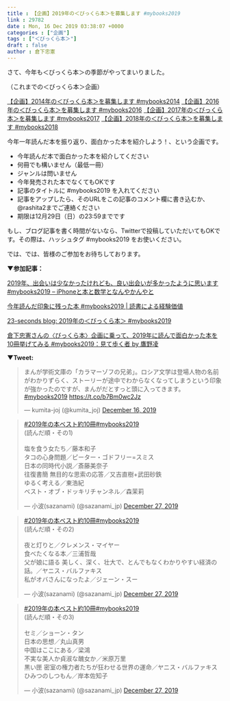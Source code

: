 ```yaml
---
title : 【企画】2019年の＜びっくら本＞を募集します #mybooks2019
link : 29782
date : Mon, 16 Dec 2019 03:38:07 +0000
categories : ["企画"]
tags : ["＜びっくら本＞"]
draft : false
author : 倉下忠憲
---
```


さて、今年も＜びっくら本＞の季節がやってまいりました。

（これまでの＜びっくら本＞企画）

<a href="https://rashita.net/blog/?p=14962">【企画】2014年の＜びっくら本＞を募集します #mybooks2014</a>
<a href="https://rashita.net/blog/?p=19476">【企画】2016年の＜びっくら本＞を募集します #mybooks2016</a>
<a href="https://rashita.net/blog/?p=23535">【企画】2017年の＜びっくら本＞を募集します #mybooks2017</a>
<a href="https://rashita.net/blog/?p=26351">【企画】2018年の＜びっくら本＞を募集します #mybooks2018</a>

今年一年読んだ本を振り返り、面白かった本を紹介しよう！、という企画です。

<ul>
 	<li>今年読んだ本で面白かった本を紹介してください</li>
 	<li>何冊でも構いません（最低一冊）</li>
 	<li>ジャンルは問いません</li>
 	<li>今年発売された本でなくてもOKです</li>
 	<li>記事のタイトルに #mybooks2019 を入れてください</li>
 	<li>記事をアップしたら、そのURLをこの記事のコメント欄に書き込むか、@rashita2までご連絡ください</li>
 	<li>期限は12月29日（日）の23:59までです</li>
</ul>

もし、ブログ記事を書く時間がないなら、Twitterで投稿していただいてもOKです。その際は、ハッシュタグ #mybooks2019 をお使いください。

では、では、皆様のご参加をお待ちしております。

<strong>▼参加記事：</strong>

<a href="https://choiyaki.com/?p=755">2019年、出会いは少なかったけれども、良い出会いが多かったように思います #mybooks2019 – iPhoneと本と数学となんやかんやと</a>

<a href="https://blog.yhasegawa.biz/archives/2019/12/28185156.php">今年読んだ印象に残った本 #mybooks2019 | 読書による経験価値</a>

<a href="http://23secblog.blogspot.com/2019/12/2019-mybooks2019.html">23-seconds blog: 2019年の＜びっくら本＞ #mybooks2019</a>

<a href="https://www.wildhawkfield.com/2019/12/mybooks2019.html">倉下忠憲さんの〈びっくら本〉企画に乗って、2019年に読んで面白かった本を10冊挙げてみる #mybooks2019：見て歩く者 by 鷹野凌</a>

<strong>▼Tweet:</strong>

<blockquote class="twitter-tweet"><p lang="ja" dir="ltr">まんが学術文庫の「カラマーゾフの兄弟」。ロシア文学は登場人物の名前がわかりずらく、ストーリーが途中でわからなくなってしまうという印象が強かったのですが、まんがだとすっと頭に入ってきます。　<a href="https://twitter.com/hashtag/mybooks2019?src=hash&amp;ref_src=twsrc%5Etfw">#mybooks2019</a> <a href="https://t.co/b7Bm0wc2Jz">https://t.co/b7Bm0wc2Jz</a></p>&mdash; kumita-joj (@kumita_joj) <a href="https://twitter.com/kumita_joj/status/1206422234782240770?ref_src=twsrc%5Etfw">December 16, 2019</a></blockquote> <script async src="https://platform.twitter.com/widgets.js" charset="utf-8"></script> 

<blockquote class="twitter-tweet"><p lang="ja" dir="ltr"><a href="https://twitter.com/hashtag/2019%E5%B9%B4%E3%81%AE%E6%9C%AC%E3%83%99%E3%82%B9%E3%83%88%E7%B4%8410%E5%86%8A?src=hash&amp;ref_src=twsrc%5Etfw">#2019年の本ベスト約10冊</a><a href="https://twitter.com/hashtag/mybooks2019?src=hash&amp;ref_src=twsrc%5Etfw">#mybooks2019</a><br>(読んだ順・その1)<br><br>塩を食う女たち／藤本和子<br>タコの心身問題／ピーター・ゴドフリー=スミス<br>日本の同時代小説／斎藤美奈子<br>往復書簡 無目的な思索の応答／又吉直樹+武田砂鉄<br>ゆるく考える／東浩紀<br>ベスト・オブ・ドッキリチャンネル／森茉莉</p>&mdash; 小波(sazanami) (@sazanami_jp) <a href="https://twitter.com/sazanami_jp/status/1210505396693037056?ref_src=twsrc%5Etfw">December 27, 2019</a></blockquote> <script async src="https://platform.twitter.com/widgets.js" charset="utf-8"></script> 

<blockquote class="twitter-tweet"><p lang="ja" dir="ltr"><a href="https://twitter.com/hashtag/2019%E5%B9%B4%E3%81%AE%E6%9C%AC%E3%83%99%E3%82%B9%E3%83%88%E7%B4%8410%E5%86%8A?src=hash&amp;ref_src=twsrc%5Etfw">#2019年の本ベスト約10冊</a><a href="https://twitter.com/hashtag/mybooks2019?src=hash&amp;ref_src=twsrc%5Etfw">#mybooks2019</a><br>(読んだ順・その2)<br><br>夜と灯りと／クレメンス・マイヤー<br>食べたくなる本／三浦哲哉<br>父が娘に語る 美しく、深く、壮大で、とんでもなくわかりやすい経済の話。／ヤニス・バルファキス<br>私がオバさんになったよ／ジェーン・スー</p>&mdash; 小波(sazanami) (@sazanami_jp) <a href="https://twitter.com/sazanami_jp/status/1210505569905172480?ref_src=twsrc%5Etfw">December 27, 2019</a></blockquote> <script async src="https://platform.twitter.com/widgets.js" charset="utf-8"></script> 

<blockquote class="twitter-tweet"><p lang="ja" dir="ltr"><a href="https://twitter.com/hashtag/2019%E5%B9%B4%E3%81%AE%E6%9C%AC%E3%83%99%E3%82%B9%E3%83%88%E7%B4%8410%E5%86%8A?src=hash&amp;ref_src=twsrc%5Etfw">#2019年の本ベスト約10冊</a><a href="https://twitter.com/hashtag/mybooks2019?src=hash&amp;ref_src=twsrc%5Etfw">#mybooks2019</a><br>(読んだ順・その3)<br><br>セミ／ショーン・タン<br>日本の思想／丸山真男<br>中国はここにある／梁鴻<br>不実な美人か貞淑な醜女か／米原万里<br>黒い匣 密室の権力者たちが狂わせる世界の運命／ヤニス・バルファキス<br>ひみつのしつもん／岸本佐知子</p>&mdash; 小波(sazanami) (@sazanami_jp) <a href="https://twitter.com/sazanami_jp/status/1210505775484850176?ref_src=twsrc%5Etfw">December 27, 2019</a></blockquote> <script async src="https://platform.twitter.com/widgets.js" charset="utf-8"></script> 